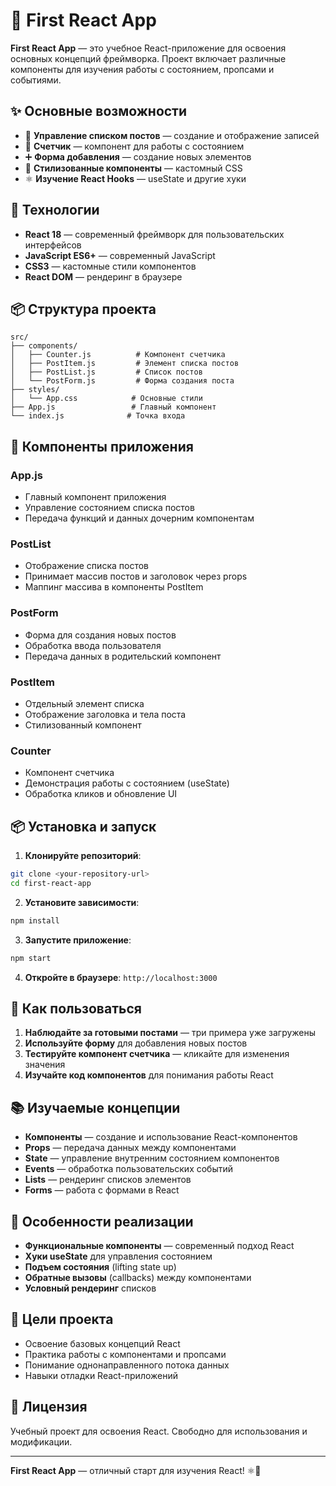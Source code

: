 # 🚀 First React App

**First React App** — это учебное React-приложение для освоения основных концепций фреймворка. Проект включает различные компоненты для изучения работы с состоянием, пропсами и событиями.

## ✨ Основные возможности

- 📝 **Управление списком постов** — создание и отображение записей
- 🧮 **Счетчик** — компонент для работы с состоянием  
- ➕ **Форма добавления** — создание новых элементов
- 🎨 **Стилизованные компоненты** — кастомный CSS
- ⚛️ **Изучение React Hooks** — useState и другие хуки

## 🚀 Технологии

- **React 18** — современный фреймворк для пользовательских интерфейсов
- **JavaScript ES6+** — современный JavaScript
- **CSS3** — кастомные стили компонентов
- **React DOM** — рендеринг в браузере

## 📦 Структура проекта

```
src/
├── components/
│   ├── Counter.js          # Компонент счетчика
│   ├── PostItem.js         # Элемент списка постов
│   ├── PostList.js         # Список постов
│   └── PostForm.js         # Форма создания поста
├── styles/
│   └── App.css            # Основные стили
├── App.js                 # Главный компонент
└── index.js              # Точка входа
```

## 🎯 Компоненты приложения

### App.js
- Главный компонент приложения
- Управление состоянием списка постов
- Передача функций и данных дочерним компонентам

### PostList
- Отображение списка постов
- Принимает массив постов и заголовок через props
- Маппинг массива в компоненты PostItem

### PostForm
- Форма для создания новых постов
- Обработка ввода пользователя
- Передача данных в родительский компонент

### PostItem
- Отдельный элемент списка
- Отображение заголовка и тела поста
- Стилизованный компонент

### Counter
- Компонент счетчика
- Демонстрация работы с состоянием (useState)
- Обработка кликов и обновление UI

## 📦 Установка и запуск

1. **Клонируйте репозиторий**:
```bash
git clone <your-repository-url>
cd first-react-app
```

2. **Установите зависимости**:
```bash
npm install
```

3. **Запустите приложение**:
```bash
npm start
```

4. **Откройте в браузере**: `http://localhost:3000`

## 🎯 Как пользоваться

1. **Наблюдайте за готовыми постами** — три примера уже загружены
2. **Используйте форму** для добавления новых постов
3. **Тестируйте компонент счетчика** — кликайте для изменения значения
4. **Изучайте код компонентов** для понимания работы React

## 📚 Изучаемые концепции

- **Компоненты** — создание и использование React-компонентов
- **Props** — передача данных между компонентами
- **State** — управление внутренним состоянием компонентов
- **Events** — обработка пользовательских событий
- **Lists** — рендеринг списков элементов
- **Forms** — работа с формами в React

## 🌟 Особенности реализации

- **Функциональные компоненты** — современный подход React
- **Хуки useState** для управления состоянием
- **Подъем состояния** (lifting state up)
- **Обратные вызовы** (callbacks) между компонентами
- **Условный рендеринг** списков

## 🎯 Цели проекта

- Освоение базовых концепций React
- Практика работы с компонентами и пропсами
- Понимание однонаправленного потока данных
- Навыки отладки React-приложений

## 📄 Лицензия

Учебный проект для освоения React. Свободно для использования и модификации.

---

**First React App** — отличный старт для изучения React! ⚛️🎉
